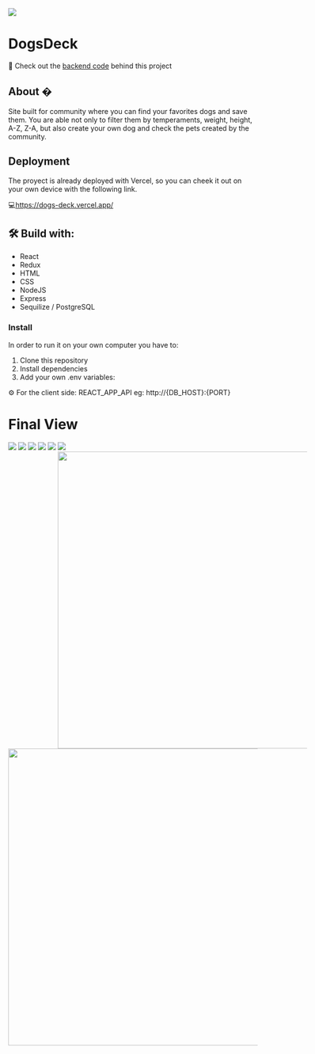 <img src='client\src\assets\Header.png'/>

# DogsDeck

📌 Check out the [backend code](https://github.com/alejorrojas/dogs-api) behind this project 

## About �
Site built for community where you can find your favorites dogs and save them. You are able not only to filter them by temperaments, weight, height, A-Z, Z-A, but also create your own dog and check the pets created by the community.

## Deployment

The proyect is already deployed with Vercel, so you can cheek it out on your own device with the following link. 
  
💻<a>https://dogs-deck.vercel.app/<a>

## 🛠 Build with:
- React
- Redux
- HTML
- CSS
- NodeJS
- Express
- Sequilize / PostgreSQL
    
### Install
In order to run it on your own computer you have to:
1. Clone this repository
2. Install dependencies
3. Add your own .env variables: 
  
⚙ For the client side: REACT_APP_API eg: http://{DB_HOST}:{PORT}

# Final View
<img src='client\src\assets\readme\view2.png' />
<img src='client\src\assets\readme\view3.png' />
<img src='client\src\assets\readme\view4.png' />
<img src='client\src\assets\readme\view (1).png' />
<img src='client\src\assets\readme\view (2).png' />
<img src='client\src\assets\readme\view (3).png' />
<div  >
  <img  style="height: 600px; margin: 0 100px" src='client\src\assets\readme\mobile1.png' />
<img style="height: 600px;" src='client\src\assets\readme\mobile2.png' />
  </div>
  
    



